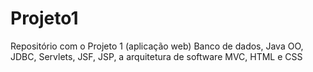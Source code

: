 # Projeto1
Repositório com o Projeto 1 (aplicação web)
Banco de dados, Java OO, JDBC, Servlets, JSF, JSP, a arquitetura de software MVC, HTML e CSS

